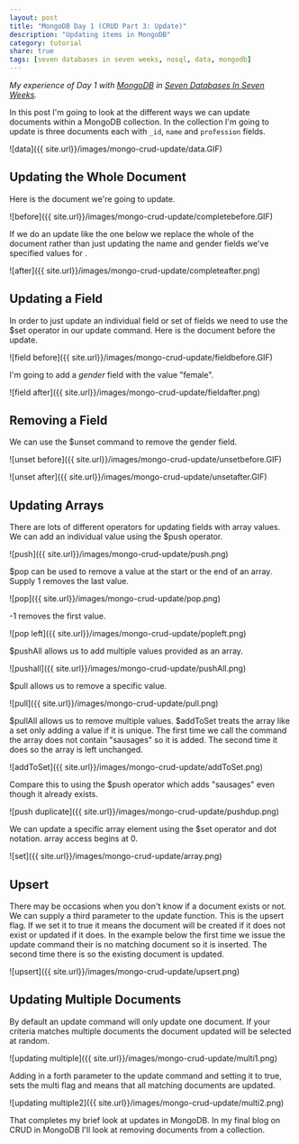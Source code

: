```yaml
---
layout: post
title: "MongoDB Day 1 (CRUD Part 3: Update)"
description: "Updating items in MongoDB"
category: tutorial
share: true
tags: [seven databases in seven weeks, nosql, data, mongodb]
---
```


*My experience of Day 1 with [MongoDB](http://www.mongodb.org/) in [Seven Databases In Seven Weeks](http://pragprog.com/book/rwdata/seven-databases-in-seven-weeks).*

In this post I'm going to look at the different ways we can update documents within a MongoDB collection.
In the collection I'm going to update is three documents each with `_id`, `name` and `profession` fields.

![data]({{ site.url}}/images/mongo-crud-update/data.GIF)

## Updating the Whole Document
Here is the document we're going to update. 

![before]({{ site.url}}/images/mongo-crud-update/completebefore.GIF)

If we do an update like the one below we replace the whole of the document rather than just updating the name and gender fields we've specified values for .

![after]({{ site.url}}/images/mongo-crud-update/completeafter.png)

## Updating a Field
In order to just update an individual field or set of fields we need to use the $set operator in our update command.
Here is the document before the update. 

 ![field before]({{ site.url}}/images/mongo-crud-update/fieldbefore.GIF)

I'm going to add a *gender* field with the value "female".

![field after]({{ site.url}}/images/mongo-crud-update/fieldafter.png)

## Removing a Field 
We can use the $unset command to remove the gender field.

![unset before]({{ site.url}}/images/mongo-crud-update/unsetbefore.GIF)

![unset after]({{ site.url}}/images/mongo-crud-update/unsetafter.GIF)

## Updating Arrays
There are lots of different operators for updating fields with array values.
We can add an individual value using the $push operator. 

![push]({{ site.url}}/images/mongo-crud-update/push.png)

$pop can be used to remove a value at the start or the end of an array. Supply 1 removes the last value.

![pop]({{ site.url}}/images/mongo-crud-update/pop.png)

-1 removes the first value.

![pop left]({{ site.url}}/images/mongo-crud-update/popleft.png)

$pushAll allows us to add multiple values provided as an array.

![pushall]({{ site.url}}/images/mongo-crud-update/pushAll.png)

$pull allows us to remove a specific value.

![pull]({{ site.url}}/images/mongo-crud-update/pull.png)

$pullAll allows us to remove multiple values. $addToSet treats the array like a set only adding a value if it is unique. The first time we call the command the array does not contain "sausages" so it is added. The second time it does so the array is left unchanged.

![addToSet]({{ site.url}}/images/mongo-crud-update/addToSet.png)

Compare this to using the $push operator which adds "sausages" even though it already exists.

![push duplicate]({{ site.url}}/images/mongo-crud-update/pushdup.png)

We can update a specific array element using the $set operator and dot notation. array access begins at 0.

![set]({{ site.url}}/images/mongo-crud-update/array.png)

## Upsert
There may be occasions when you don't know if a document exists or not. We can supply a third parameter to the update function. This is the upsert flag. If we set it to true it means the document will be created if it does not exist or updated if it does. In the example below the first time we issue the update command their is no matching document so it is inserted. The second time there is so the existing document is updated.

![upsert]({{ site.url}}/images/mongo-crud-update/upsert.png)

## Updating Multiple Documents
By default an update command will only update one document. If your criteria matches multiple documents the document updated will be selected at random.

![updating multiple]({{ site.url}}/images/mongo-crud-update/multi1.png)

Adding in a forth parameter to the update command and setting it to true, sets the multi flag and means that all matching documents are updated.

![updating multiple2]({{ site.url}}/images/mongo-crud-update/multi2.png)

That completes my brief look at updates in MongoDB. In my final blog on CRUD in MongoDB I'll look at removing documents from a collection.
